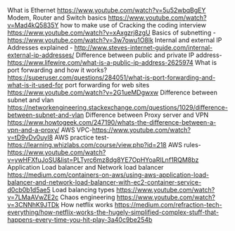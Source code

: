 What is Ethernet https://www.youtube.com/watch?v=5u52wbqBgEY
Modem, Router and Switch basics https://www.youtube.com/watch?v=Mad4kQ5835Y
how to make use of Cracking the coding interview https://www.youtube.com/watch?v=xAxgzrj8zgU
Basics of subnetting - https://www.youtube.com/watch?v=3w7owu1O8lk
Internal and external IP Addresses explained - http://www.steves-internet-guide.com/internal-external-ip-addresses/
Difference between public and private IP address-https://www.lifewire.com/what-is-a-public-ip-address-2625974
What is port forwarding and how it works? https://superuser.com/questions/284051/what-is-port-forwarding-and-what-is-it-used-for
port forwarding for web sites https://www.youtube.com/watch?v=2G1ueMDgwxw
Difference between subnet and vlan https://networkengineering.stackexchange.com/questions/1029/difference-between-subnet-and-vlan
Difference between Proxy server and VPN https://www.howtogeek.com/247190/whats-the-difference-between-a-vpn-and-a-proxy/
AWS VPC-https://www.youtube.com/watch?v=tD9vDv0uyI8
AWS practice test-https://learning.whizlabs.com/course/view.php?id=218
AWS rules-https://www.youtube.com/watch?v=ywHFXfuJoSU&list=PLTyrc6mz8dg8YE7OpHYoaRILnf1RQM8bz
Application Load balancer and Network load balancer https://medium.com/containers-on-aws/using-aws-application-load-balancer-and-network-load-balancer-with-ec2-container-service-d0cb0b1d5ae5
Load balancing types https://www.youtube.com/watch?v=7LMaAVwZE2c
Chaos engineering https://www.youtube.com/watch?v=3CNNhK9JTDk
How netflix works https://medium.com/refraction-tech-everything/how-netflix-works-the-hugely-simplified-complex-stuff-that-happens-every-time-you-hit-play-3a40c9be254b
